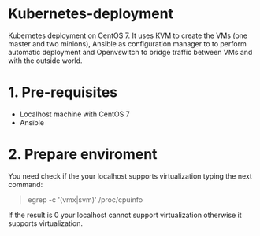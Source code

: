# Kubernetes-deployment
Kubernetes deployment on CentOS 7. It uses KVM to create the VMs (one master and two minions), Ansible as configuration manager to 
to perform automatic deployment and Openvswitch to bridge traffic between VMs and with the outside world.

# 1. Pre-requisites

- Localhost machine with CentOS 7
- Ansible

# 2. Prepare enviroment
You need check if the your localhost supports virtualization typing the next command:
> egrep -c '(vmx|svm)' /proc/cpuinfo

If the result is 0 your localhost cannot support virtualization otherwise it supports virtualization.
